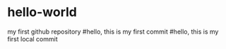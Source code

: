 # hello-world
my first github repository
#hello, this is my first commit
#hello, this is my first local commit